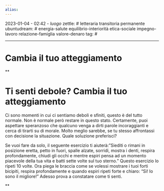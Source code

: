 ```yaml
---
alias: 
---
```

2023-01-04 - 02:42 - *luogo*
zettle: # letteraria transitoria permanente
ubuntudream: # energia-salute equilibrio-interiorità etica-sociale impegno-lavoro relazione-famiglia valore-denaro 
tag: #

---
# Cambia il tuo atteggiamento

**

# Ti senti debole? Cambia il tuo atteggiamento

Ci sono momenti in cui ci sentiamo deboli e sfiniti, questo è del tutto normale. Non è normale però restare in questo stato. Certamente, puoi aspettare speranzoso che qualcuno venga a dirti parole incoraggianti e cerca di tirarti su di morale. Molto meglio sarebbe, se tu stesso affrontassi con decisione la situazione. Quale soluzione preferisci?

Se vuoi fare da solo, il seguente esercizio ti aiuterà:”Siediti o rimani in posizione eretta, petto in fuori, spalle alzate, sorridi, mostra i denti, respira profondamente, chiudi gli occhi e mentre espiri pensa ad un momento piacevole della tua vita e batti sette volte sul tuo sterno.” Questo esercizio lo ripeti 10 volte. Ora piega le braccia come se volessi mostrare i tuoi forti bicipiti, respira profondamente e quando espiri ripeti forte e chiaro: “Sì! Io sono il migliore!” Adesso prova a constatare come ti senti.

**